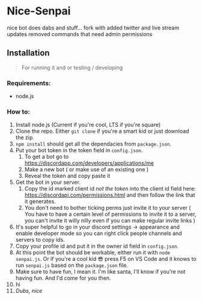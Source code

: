 # Nice-Senpai
nice bot
does dabs and stuff...
fork with added twitter and live stream updates
removed commands that need admin permissions

## Installation
>For running it and or testing / developing
### Requirements:
- node.js

### How to:
1. Install node.js (Current if you're cool, LTS if you're square)
1. Clone the repo. Either `git clone` if you're a smart kid or just download the zip.
1. `npm install` should get all the dependacies from `package.json`.
1. Put your bot token in the token field in `config.json`.
   1. To get a bot go to https://discordapp.com/developers/applications/me
   1. Make a new bot ( or make use of an existing one )
   1. Reveal the token and copy paste it
1. Get the bot in your server.
   1. Copy the id marked client id *not the token* into the client id field here: https://discordapi.com/permissions.html and then follow the link that it generates.
   1. You don't need to bother ticking perms just invite it to your server ( You have to have a certain level of permissions to invite it to a server, you can't invite it willy nilly even if you can make regular invite links )
1. It's super helpful to go in your discord settings -> appearance and enable developer mode so you can right click people channels and servers to copy ids.
1. Copy your profile id and put it in the owner id field in `config.json`.
1. At this point the bot should be workable, either run it with `node senpai.js`. Or if you're a cool kid 😎 press F5 on VS Code and it knows to run `senpai.js` based on the `package.json` file.
1. Make sure to have fun, I mean it. I'm like santa, I'll know if you're not having fun. And I'd come for you then.
1. hi
1. *Dubs, nice*
